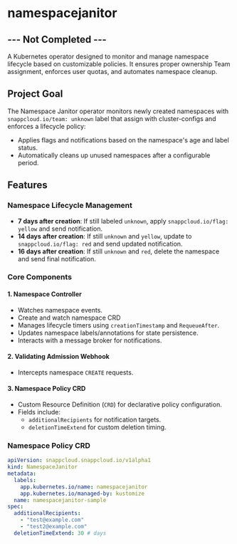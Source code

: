 # namespacejanitor
## --- Not Completed ---
A Kubernetes operator designed to monitor and manage namespace lifecycle based on customizable policies. It ensures proper ownership Team assignment, enforces user quotas, and automates namespace cleanup.

## Project Goal

The Namespace Janitor operator monitors newly created namespaces with `snappcloud.io/team: unknown` label that assign with cluster-configs and enforces a lifecycle policy:
- Applies flags and notifications based on the namespace's age and label status.
- Automatically cleans up unused namespaces after a configurable period.

## Features

### Namespace Lifecycle Management
- **7 days after creation**: If still labeled `unknown`, apply `snappcloud.io/flag: yellow` and send notification.
- **14 days after creation**: If still `unknown` and `yellow`, update to `snappcloud.io/flag: red` and send updated notification.
- **16 days after creation**: If still `unknown` and `red`, delete the namespace and send final notification.


### Core Components

#### 1. Namespace Controller
- Watches namespace events.
- Create and watch namespace CRD
- Manages lifecycle timers using `creationTimestamp` and `RequeueAfter`.
- Updates namespace labels/annotations for state persistence.
- Interacts with a message broker for notifications.

#### 2. Validating Admission Webhook
- Intercepts namespace `CREATE` requests.

#### 3. Namespace Policy CRD
- Custom Resource Definition (`CRD`) for declarative policy configuration.
- Fields include:
  - `additionalRecipients` for notification targets.
  - `deletionTimeExtend` for custom deletion timing.


### Namespace Policy CRD
```yaml  
apiVersion: snappcloud.snappcloud.io/v1alpha1
kind: NamespaceJanitor
metadata:
  labels:
    app.kubernetes.io/name: namespacejanitor
    app.kubernetes.io/managed-by: kustomize
  name: namespacejanitor-sample
spec:
  additionalRecipients:
    - "test@example.com"
    - "test2@example.com"
  deletionTimeExtend: 30 # days
```